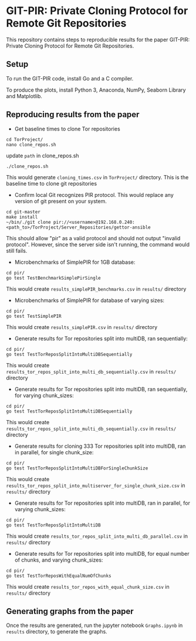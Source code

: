 # GIT-PIR: Private Cloning Protocol for Remote Git Repositories 

This repository contains steps to reproducible results for the paper GIT-PIR: Private Cloning Protocol for Remote Git Repositories.


## Setup

To run the GIT-PIR code, install Go and a C compiler.

To produce the plots, install Python 3, Anaconda, NumPy, Seaborn Library and Matplotlib.



## Reproducing results from the paper

* Get baseline times to clone Tor repositories
```
cd TorProject/
nano clone_repos.sh
``` 
update `path` in clone_repos.sh

```
./clone_repos.sh
```

This would generate `cloning_times.csv` in `TorProject/` directory. This is the baseline time to clone git repositories



* Confirm local Git recognizes PIR protocol. This would replace any version of git present on your system.
```
cd git-master
make install
~/bin/./git clone pir://<username>@192.168.0.240:<path_to>/TorProject/Server_Repositories/gettor-ansible
```

This should allow "pir" as a valid protocol and should not output "invalid protocol". However, since the server side isn't running, the command would still fails.



* Microbenchmarks of SimplePIR for 1GB database:
```
cd pir/
go test TestBenchmarkSimplePirSingle
``` 

This would create `results_simplePIR_benchmarks.csv` in `results/` directory



* Microbenchmarks of SimplePIR for database of varying sizes:
```
cd pir/
go test TestSimplePIR
``` 

This would create `results_simplePIR.csv` in `results/` directory



* Generate results for Tor repositories split into multiDB, ran sequentially:
```
cd pir/
go test TestTorReposSplitIntoMultiDBSequentially
``` 

This would create `results_tor_repos_split_into_multi_db_sequentially.csv` in `results/` directory



* Generate results for Tor repositories split into multiDB, ran sequentially, for varying chunk_sizes:
```
cd pir/
go test TestTorReposSplitIntoMultiDBSequentially
``` 

This would create `results_tor_repos_split_into_multi_db_sequentially.csv` in `results/` directory



* Generate results for cloning 333 Tor repositories split into multiDB, ran in parallel, for single chunk_size:
```
cd pir/
go test TestTorReposSplitIntoMultiDBForSingleChunkSize
``` 

This would create `results_tor_repos_split_into_multiserver_for_single_chunk_size.csv` in `results/` directory



* Generate results for Tor repositories split into multiDB, ran in parallel, for varying chunk_sizes:
```
cd pir/
go test TestTorReposSplitIntoMultiDB
``` 

This would create `results_tor_repos_split_into_multi_db_parallel.csv` in `results/` directory



* Generate results for Tor repositories split into multiDB, for equal number of chunks, and varying chunk_sizes:
```
cd pir/
go test TestTorReposWithEqualNumOfChunks
``` 

This would create `results_tor_repos_with_equal_chunk_size.csv` in `results/` directory


## Generating graphs from the paper

Once the results are generated, run the jupyter notebook `Graphs.ipynb` in `results` directory, to generate the graphs.
